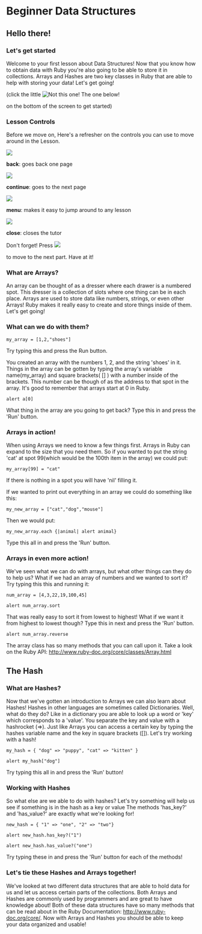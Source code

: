 
# Beginner Data Structures

## Hello there!

### Let's get started

Welcome to your first lesson about Data Structures!  Now that you know how to obtain data with Ruby you're also going to be able to store it in collections.  Arrays and Hashes are two key classes in Ruby that are able to help with  storing your data!  Let's get going!


(click the little 
![Not this one! The one below!](/icon_button/arrow_right)

 on the bottom of the screen to get started)

### Lesson Controls

Before we move on, Here's a refresher on the controls you can use to move around in the Lesson.

![](/icon_button/arrow_left)

__back__: goes back one page

![](/icon_button/arrow_right)

__continue__: goes to the next page

![](/icon_button/menu)

__menu__: makes it easy to jump around to any lesson

![](/icon_button/x)

__close__: closes the tutor

Don't forget! Press 
![](/icon_button/arrow_right)

to move to the next part. Have at it!

### What are Arrays?

An array can be thought of as a dresser where each drawer is a numbered spot.  This  dresser is a collection of slots where one thing can be in each place.  Arrays  are  used to store data like numbers, strings, or even other Arrays!  Ruby makes it really easy  to create and store things inside of them.  Let's get going!

### What can we do with them?

    my_array = [1,2,"shoes"]

Try typing this and press the Run button.

You created an array with the numbers 1, 2, and the string 'shoes' in it.  Things in the array can be gotten by typing the array's variable name(my_array) and square brackets( [] ) with a number inside of the brackets.  This number can be though of as the address to that spot in the array.  It's good to remember that arrays start at 0 in Ruby.

    alert a[0]

What thing in the array are you going to get back?  Type this in and press the 'Run' button.

### Arrays in action!

When using Arrays we need to know a few things first.  Arrays in Ruby can expand to the size that you need them.  So if you wanted to put the string 'cat' at spot 99(which would be the 100th item in the array) we could put: 

    my_array[99] = "cat"

If there is nothing in a spot you will have 'nil' filling it.

If we wanted to print out everything in an array we could do something like this: 

    my_new_array = ["cat","dog","mouse"]

Then we would put: 

    my_new_array.each {|animal| alert animal}

Type this all in and press the 'Run' button.

### Arrays in even more action!

We've seen what we can do with arrays, but what other things can they do to help us?  What if we had an array of numbers and we wanted to sort it?  Try typing this this and running it: 

    num_array = [4,3,22,19,100,45]

    alert num_array.sort

That was really easy to sort it from lowest to highest!  What if we want it from highest to lowest though?  Type this in next and press the 'Run' button.

    alert num_array.reverse

The array class has so many methods that you can call upon it.  Take a look on the Ruby API: http://www.ruby-doc.org/core/classes/Array.html

## The Hash

### What are Hashes?

Now that we've gotten an introduction to Arrays we can also learn about Hashes!  Hashes in other languages are sometimes called Dictionaries.  Well, what do they do?  Like in a dictionary you are able to look up a word or 'key' which corresponds to a 'value'.  You separate the key and value with a hashrocket (=>).  Just like Arrays you can access a certain key  by typing the hashes variable name and the key in square brackets ([]).    Let's try working with a hash!

    my_hash = { "dog" => "puppy", "cat" => "kitten" }

    alert my_hash["dog"]

Try typing this all in and press the 'Run' button!

### Working with Hashes

So what else are we able to do with hashes?  Let's try something will help us see if something is in the hash as a key or value  The methods 'has_key?' and 'has_value?' are exactly what we're looking for!

    new_hash = { "1" => "one", "2" => "two"}

    alert new_hash.has_key?("1")

    alert new_hash.has_value?("one")

Try typing these in and press the 'Run' button for each of the methods!

### Let's tie these Hashes and Arrays together!

We've looked at two different data structures that are able to hold data for us and let us access certain parts of the collections.  Both Arrays and Hashes are commonly used by programmers and are great to  have knowledge about!  Both of these data structures have so many methods that can be read about in the  Ruby Documentation: http://www.ruby-doc.org/core/.  Now with Arrays and Hashes you should be able to keep your data organized and usable!
